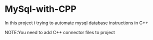 # MySql-with-CPP
In this project i trying to automate mysql database instructions in C++

NOTE:You need to add C++ connector files to project
